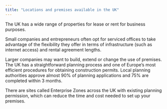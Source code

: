 ```yaml
---
title: "Locations and premises available in the UK"
---
```

The UK has a wide range of properties for lease or rent for business purposes.

Small companies and entrepreneurs often opt for serviced offices to take advantage of the flexibility they offer in terms of infrastructure (such as internet access) and rental agreement lengths.
 
Larger companies may want to build, extend or change the use of premises. The UK has a straightforward planning process and one of Europe’s most efficient procedures for obtaining construction permits. Local planning authorities approve almost 90% of planning applications and 75% are completed within 3 months.

There are sites called Enterprise Zones across the UK with existing planning permission, which can reduce the time and cost needed to set up your premises.
